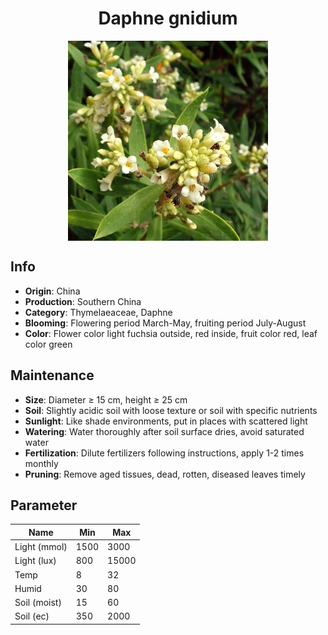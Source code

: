 <h1 align='center'>Daphne gnidium</h1>
<p align="center">
    <img 
        align='center'
        width='320'
        src="../images/daphne gnidium.png" 
        alt='Daphne gnidium' />
</p>

## Info

 - **Origin**: China
 - **Production**: Southern China
 - **Category**: Thymelaeaceae, Daphne
 - **Blooming**: Flowering period March-May, fruiting period July-August
 - **Color**: Flower color light fuchsia outside, red inside, fruit color red, leaf color green

## Maintenance

 - **Size**: Diameter ≥ 15 cm, height ≥ 25 cm
 - **Soil**: Slightly acidic soil with loose texture or soil with specific nutrients
 - **Sunlight**: Like shade environments, put in places with scattered light
 - **Watering**: Water thoroughly after soil surface dries, avoid saturated water
 - **Fertilization**: Dilute fertilizers following instructions, apply 1-2 times monthly
 - **Pruning**: Remove aged tissues, dead, rotten, diseased leaves timely

## Parameter

| Name         | Min  | Max   |
|--------------|------|-------|
| Light (mmol) | 1500 | 3000  |
| Light (lux)  | 800 | 15000 |
| Temp         | 8    | 32    |
| Humid        | 30   | 80    |
| Soil (moist) | 15   | 60    |
| Soil (ec)    | 350  | 2000  |